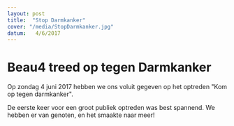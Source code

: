 ```yaml
---
layout: post
title:  "Stop Darmkanker"
cover: "/media/StopDarmkanker.jpg"
datum:   4/6/2017
---
```


# Beau4 treed op tegen Darmkanker

Op zondag 4 juni 2017 hebben we ons voluit gegeven op het optreden "Kom op tegen darmkanker". 

De eerste keer voor een groot publiek optreden was best spannend. We hebben er van genoten, en het smaakte naar meer!
